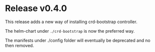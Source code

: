 # Release v0.4.0

This release adds a new way of installing crd-bootstrap controller.

The helm-chart under `./crd-bootstrap` is now the preferred way.

The manifests under ./config folder will eventually be deprecated and
no then removed.
